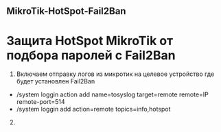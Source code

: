 ## MikroTik-HotSpot-Fail2Ban

# Защита HotSpot MikroTik от подбора паролей с Fail2Ban

1. Включаем отправку логов из микротик на целевое устройство где будет установлен Fail2Ban
  * /system loggin action add name=tosyslog target=remote remote=IP remote-port=514
  * /system loggin add action=remote topics=info,hotspot
2. 
